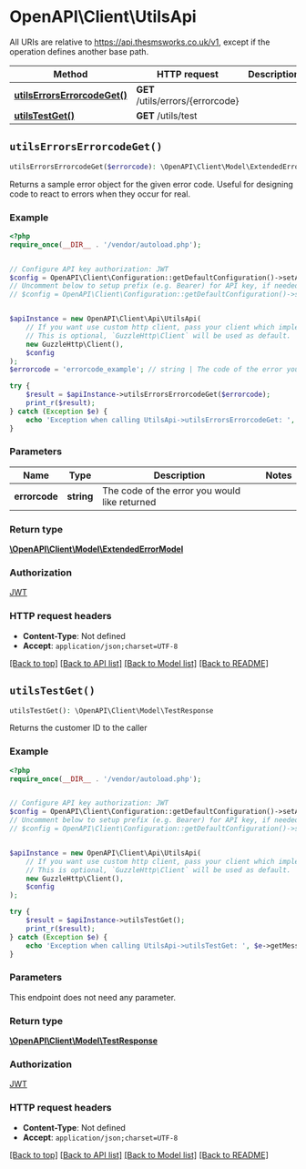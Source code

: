 # OpenAPI\Client\UtilsApi

All URIs are relative to https://api.thesmsworks.co.uk/v1, except if the operation defines another base path.

| Method | HTTP request | Description |
| ------------- | ------------- | ------------- |
| [**utilsErrorsErrorcodeGet()**](UtilsApi.md#utilsErrorsErrorcodeGet) | **GET** /utils/errors/{errorcode} |  |
| [**utilsTestGet()**](UtilsApi.md#utilsTestGet) | **GET** /utils/test |  |


## `utilsErrorsErrorcodeGet()`

```php
utilsErrorsErrorcodeGet($errorcode): \OpenAPI\Client\Model\ExtendedErrorModel
```



Returns a sample error object for the given error code. Useful for designing code to react to errors when they occur for real.

### Example

```php
<?php
require_once(__DIR__ . '/vendor/autoload.php');


// Configure API key authorization: JWT
$config = OpenAPI\Client\Configuration::getDefaultConfiguration()->setApiKey('Authorization', 'YOUR_API_KEY');
// Uncomment below to setup prefix (e.g. Bearer) for API key, if needed
// $config = OpenAPI\Client\Configuration::getDefaultConfiguration()->setApiKeyPrefix('Authorization', 'Bearer');


$apiInstance = new OpenAPI\Client\Api\UtilsApi(
    // If you want use custom http client, pass your client which implements `GuzzleHttp\ClientInterface`.
    // This is optional, `GuzzleHttp\Client` will be used as default.
    new GuzzleHttp\Client(),
    $config
);
$errorcode = 'errorcode_example'; // string | The code of the error you would like returned

try {
    $result = $apiInstance->utilsErrorsErrorcodeGet($errorcode);
    print_r($result);
} catch (Exception $e) {
    echo 'Exception when calling UtilsApi->utilsErrorsErrorcodeGet: ', $e->getMessage(), PHP_EOL;
}
```

### Parameters

| Name | Type | Description  | Notes |
| ------------- | ------------- | ------------- | ------------- |
| **errorcode** | **string**| The code of the error you would like returned | |

### Return type

[**\OpenAPI\Client\Model\ExtendedErrorModel**](../Model/ExtendedErrorModel.md)

### Authorization

[JWT](../../README.md#JWT)

### HTTP request headers

- **Content-Type**: Not defined
- **Accept**: `application/json;charset=UTF-8`

[[Back to top]](#) [[Back to API list]](../../README.md#endpoints)
[[Back to Model list]](../../README.md#models)
[[Back to README]](../../README.md)

## `utilsTestGet()`

```php
utilsTestGet(): \OpenAPI\Client\Model\TestResponse
```



Returns the customer ID to the caller

### Example

```php
<?php
require_once(__DIR__ . '/vendor/autoload.php');


// Configure API key authorization: JWT
$config = OpenAPI\Client\Configuration::getDefaultConfiguration()->setApiKey('Authorization', 'YOUR_API_KEY');
// Uncomment below to setup prefix (e.g. Bearer) for API key, if needed
// $config = OpenAPI\Client\Configuration::getDefaultConfiguration()->setApiKeyPrefix('Authorization', 'Bearer');


$apiInstance = new OpenAPI\Client\Api\UtilsApi(
    // If you want use custom http client, pass your client which implements `GuzzleHttp\ClientInterface`.
    // This is optional, `GuzzleHttp\Client` will be used as default.
    new GuzzleHttp\Client(),
    $config
);

try {
    $result = $apiInstance->utilsTestGet();
    print_r($result);
} catch (Exception $e) {
    echo 'Exception when calling UtilsApi->utilsTestGet: ', $e->getMessage(), PHP_EOL;
}
```

### Parameters

This endpoint does not need any parameter.

### Return type

[**\OpenAPI\Client\Model\TestResponse**](../Model/TestResponse.md)

### Authorization

[JWT](../../README.md#JWT)

### HTTP request headers

- **Content-Type**: Not defined
- **Accept**: `application/json;charset=UTF-8`

[[Back to top]](#) [[Back to API list]](../../README.md#endpoints)
[[Back to Model list]](../../README.md#models)
[[Back to README]](../../README.md)

